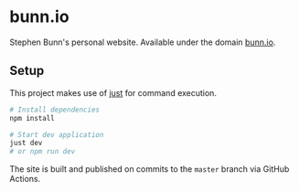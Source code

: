 # bunn.io

Stephen Bunn's personal website.
Available under the domain [bunn.io](https://bunn.io).

## Setup

This project makes use of [just](https://github.com/casey/just) for command execution.

```bash
# Install dependencies
npm install

# Start dev application
just dev
# or npm run dev
```

The site is built and published on commits to the `master` branch via GitHub Actions.
